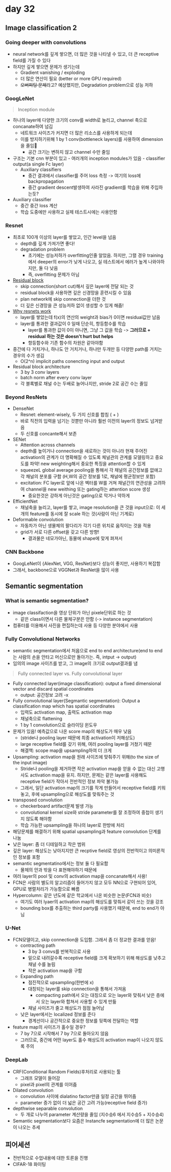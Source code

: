 # day 32

## Image classification 2

### Going deeper with convolutions
- neural network를 깊게 쌓으면, 더 많은 것을 나타낼 수 있고, 더 큰 receptive field를 가질 수 있다
- 하지만 깊게 쌓으면 문제가 생기는데
    - Gradient vanishing / exploding
    - 더 많은 연산이 필요 (better or more GPU required)
    - ~~오버피팅 문제~~라고? 예상했지만, Degradation problem으로 성능 저하
### GoogLeNet
> Inception module
- 하나의 layer에 다양한 크기의 conv를 width로 늘리고, channel 축으로 concanate하여 넘김
    - 네트워크 사이즈가 커지면 더 많은 리소스를 사용하게 되는데
    - 이를 방지하기위해 1 by 1 conv(bottleneck layers)를 사용하여 dimension을 줄임
        - 공간 크기는 변하지 않고 channel 수만 줄임
- 구조는 기본 cnn 부분이 있고 - 여러개의 inception modules가 있음 - classifier output(a single Fc layer)
    - Auxiliary classifiers
        - 중간 결과에서 classifier를 주어 loss 측정 -> 여기의 loss에 backpropagation
        - 중간 gradient descent발생하여 사라진 gradient를 학습을 위해 주입하는듯?
- Auxiliary classifier
    - 중간 중간 loss 계산 
    - 학습 도중에만 사용하고 실제 테스트시에는 사용안함

### Resnet
- 최초로 100개 이상의 layer를 쌓았고, 인간 level을 넘음
    - depth를 깊게 가져가면 좋다!
    - degradation problem
        - 초기에는 성능저하가 overfitting인줄 알았음. 하지만, 그렬 경우 training에서 deeper의 error가 낮게 나오고, 실 테스트에서 에러가 높게 나와야하지만, 둘 다 낮음
        - 즉, overfitting 문제가 아님
- [Residual block](https://www.youtube.com/watch?v=ZILIbUvp5lk&ab_channel=DeepLearningAI)
    - skip connection(short cut)해서 깊은 layer에 전달 되는 것
    - residual block을 사용하면 깊은 신경망을 훈련시킬 수 있음
    - plan network에 skip connection을 더한 것
    - 더 깊은 신경망을 큰 성능저하 없이 생성할 수 있게 해줌!
- [Why resnets work](https://www.youtube.com/watch?v=RYth6EbBUqM&ab_channel=DeepLearningAI)
    - layer를 쌓았는데 f(x)의 연산의 weight과 bias가 0이면 residual값만 남음
    - layer를 통과한 결과값이 0 일때 단순히, 항등함수를 학습
        - layer를 통과한 값이 0이 아니면, 그냥 그 값을 학습 -> **그러므로 + residual 하는 것은 doesn't hurt but helps**
        - 항등함수와 기존 함수의 차원은 같아야함
- 중간에 다 거치거나, 하나도 안 거치거나, 하나만 두개만 등 다양한 path를 거치는 경우의 수가 생김
    - O(2^n) implicit paths conencting input and output
- Residual block architecture
    - 3 by 3 conv layers
    - batch norm after every conv layer
    - 각 블록별로 채널 수는 두배로 늘어나지만, stride 2로 공간 수는 줄임

### Beyond ResNets
- DenseNet
    - Resnet: element-wisely, 두 가지 신호를 합침 ( + )
    - 바로 직전의 입력을 넘기는 것뿐만 아니라 훨씬 이전의 layer의 정보도 넘겨받음
    - 두 신호를 concante해서 보존
- SENet
    - Attention across channels
    - depth를 높이거나 connection을 새로하는 것이 아니라 현재 주어진 activation의 관계가 더 명확해질 수 있도록 체널관의 관계를 모델링하고 중요도를 파악! new weighting해서 중요한 특징을 attention할 수 있게
    - squeezeL global average pooling을 통해서 각 채널의 공간정보를 없애고 각 채널의 분포를 구함 (H,W의 공간 정보를 1로, 채널에 평균정보만 포함)
    - excitation: FC layer로 앞에 나온 벡터를 W를 거쳐 채널간의 연관성을 고려하여 channel을 new weithing 또는 gating하는 attention score 생성
        - 중요한것은 강하게 아닌것은 gating으로 막거나 약하게
- EfficientNet
    - 채널축을 늘리고, layer를 쌓고, image resolution을 큰 것을 input으로: 이 세개의 feature를 동시에 잘 scale 하는 것(사람이 아닌 기계로)
- Deformable convolution
    - 자동차가 아닌 생물체의 팔다리가 각기 다른 위치로 움직이는 것을 적용
    - grid가 서로 다른 offset을 갖고 다른 방향!
        - 결과물은 네모가아닌, 동물에 shape에 맞게 펴져서

### CNN Backbone
- GoogLeNet이 {AlexNet, VGG, ResNet}보다 성능이 좋지만, 사용하기 복잡함
- 그래서, backbone으로 VGGNet과 ResNet을 많이 사용

## Semantic segmentation
### What is semantic segmentation?
- image classifaction을 영상 단위가 아닌 pixele단위로 하는 것
    - 같은 class이면서 다른 물체구분은 안함 (-> instance segmentation)
- 컴퓨터를 이용해서 사진을 편집하는데 사용 등 다양한 분야에서 사용

### Fully Convolutional Networks
- semantic segmentation에서 처음으로 end to end architecture(end to end는 사람의 손을 안타고 머신으로만 돌아가는. 즉, intput -> output)
- 임의의 image 사이즈를 받고, 그 image의 크기로 output결과를 냄
> Fully connected layer vs. Fully convolutional layer
- Fully connected layer(image classification): output a fixed dimensional vector and discard spatial coordinates
    - output: 공간정보 고려 -x
- Fully convolutional layer(Segmantic segmentation): Output a classification map which has spatial coordinates
    - 입력도 activation map, 출력도 activation map
    - 채널축으로 flattening
    - 1 by 1 convolution으로 슬라이딩 윈도우
- 문제가 있음! 예측값으로 나온 score map의 해상도가 매우 낮음
    - (stride나 pooling layer 때문에 최종 activation이 저해상도)
    - large receptive field를 갖기 위해, 여러 pooling layer를 거쳤기 때문
    - 해결책: scope map을 upsampling하여 더 크게
- Upsampling: activation map을 원래 사이즈에 맞춰주기 위해(to the size of the input image)
    - Stride나 pooling을 제거하면 작은 activation map을 얻을 수 없는 대신 고행사도 activation map을 유지. 하지만, 문제는 같은 layer를 사용해도 receptive field가 작아서 전반적인 정보 파악 불가능
    - 그래서, 일단 activation map의 크기를 작게 만들어서 receptive field를 키워놓고, 후에 upsampling으로 해상도를 맞춰주는 것
- transposed convolution
    - checkerboard artifact문제 발생 가능
    - convolutional kernel size와 stride parameter를 잘 조정하여 중첩이 생기지 않도록 해야함
    - 학습 가능한 upsampling을 하나의 layer로 한방에 처리
- 해당문제를 해결하기 위해 spatial upsampling과 feature convolution 단계를 나눔
- 낮은 layer: 좀 더 디테일하고 작은 범위
- 깊은 layer: 해상도는 낮아지지만 큰 recptive field로 영상의 전반적이고 의미론적인 정보를 포함
- semantic segmentatino에서는 정보 둘 다 필요함
    - 물체의 안과 밖을 다 표현해야하기 때문에
- 여러 layer의 pool 및 conv의 activation map을 concanate해서 사용!
- FCN은 사람의 별도의 알고리즘이 들어가지 않고 모두 NN으로 구현되어 있어, GPU로 병렬처리가 가능함으로 빠름
- Hypercolumn: 같은 년도에 같은 학교에서 나온 비슷한 논문(FCN과 비슷)
    - 여기도 여러 lyaer의 activation map의 해상도를 맞춰서 같이 쓰는 것을 강조
    - bounding box를 추출하는 third party를 사용했기 때문에, end to end가 아님

### U-Net
- FCN모델이고, skip connection을 도입함. 그래서 좀 더 정교한 결과를 얻음!
    - contracting path
        - 3 by 3 convs를 반복적으로 사용
        - 밑으로 내려갈수록 receptive field를 크게 확보하기 위해 해상도를 낮추고 채널 수를 늘림
        - 작은 activation map을 구함
    - Expanding path
        - 점진적으로 upsampling(한번에 x)
        - 대칭되는 layer를 skip connection을 통해서 가져옴
            - compacting path에서 오는 대칭으로 오는 layer와 맞춰서 낮은 층에서 오는 layer와 합쳐서 사용할 수 있게 만듦
        - 채널 사이즈가 줄고 해상도가 점점 늘어남
    - 낮은 layer에서는 localized 정보를 준다
        - 경계선이나 공간적으로 중요한 정보를 뒷쪽에 전달하는 역할
- feature map의 사이즈가 홀수일 경우?
    - 7 by 7으로 시작해서 7 by 7으로 돌아오지 않음
    - 그러므로, 중간에 어떤 layer도 홀수 해상도의 activation map이 나오지 않도록 주의
### DeepLab
- CRF(Conditional Random Fields)후처리로 사용되는 툴
    - 그래프 모델이 들어감
    - pixel과 pixel의 관계를 이어줌
- Dilated convolution
    - convolution 사이에 dialatino factor만큼 일정 공간을 뛰어줌
    - parameter 증가 없이 더 넓은 공간 고려 가능(receptive field 증가)
- depthwise separable convolution
    - 두 개로 나누어 parameter 계산량을 줄임 (지수승6 에서 지수승5 + 지수승4)
- Semantic segmentation보다 요즘은 Instancfe segmentation에 더 많은 논문이 나오는 추세

## 피어세션
- 전반적으로 수업내용에 대한 토론을 진행
- CIFAR-18 화이팅